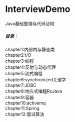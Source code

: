 # InterviewDemo

Java基础整理与代码证明<br>
<h5>目录：</h5>
chapter1:内部内与静态类<br>
chapter2:I/O<br>
chapter3:线程<br>
chapter4:反射与动态代理<br>
chapter5:流式编程<br>
chapter6:synchronized关键字<br>
chapter7:JDBC<br>
chapter8:响应式编程RxJava<br>
chapter9:容器<br>
chapter10:activemq<br>
chapter11:Spring<br>
chapter12:面试算法<br>